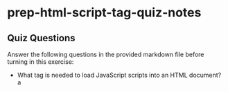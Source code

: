 # prep-html-script-tag-quiz-notes

## Quiz Questions

Answer the following questions in the provided markdown file before turning in this exercise:

- What tag is needed to load JavaScript scripts into an HTML document?
a <script> tag is need to load JavaScrip scripts into an HTML document.

- How do you use a script tag to write JavaScript directly in the HTML document?
by using scripting statements or an src attribute to write javascript directly into the html document

- How do you use a script tag to load an external JavaScript file?
you use an src attribute

## Notes

All student notes should be written here.

How to write `Code Examples` in markdown

for JS:

```javascript
const data = 'Howdy';
```

for HTML:

```html
<div>
  <p>This is text content</p>
</div>
```

for CSS:

```css
div {
  width: 100%;
}
```
